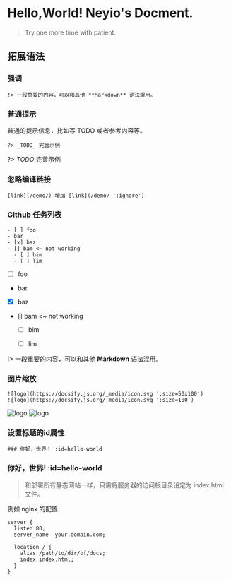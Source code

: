 # Hello,World! Neyio's Docment.

> Try one more time with patient.

## 拓展语法


### 强调

```
!> 一段重要的内容，可以和其他 **Markdown** 语法混用。
```

### 普通提示
普通的提示信息，比如写 TODO 或者参考内容等。

```
?> _TODO_ 完善示例
```

?> _TODO_ 完善示例

### 忽略编译链接

```
[link](/demo/) 增加 [link](/demo/ ':ignore')

```

### Github 任务列表

```
- [ ] foo
- bar
- [x] baz
- [] bam <~ not working
  - [ ] bim
  - [ ] lim
```

- [ ] foo
- bar
- [x] baz
- [] bam <~ not working
  - [ ] bim
  - [ ] lim


!> 一段重要的内容，可以和其他 **Markdown** 语法混用。

### 图片缩放

```
![logo](https://docsify.js.org/_media/icon.svg ':size=50x100')
![logo](https://docsify.js.org/_media/icon.svg ':size=100')
```

![logo](https://docsify.js.org/_media/icon.svg ':size=50x100')
![logo](https://docsify.js.org/_media/icon.svg ':size=100')


### 设置标题的id属性

```
### 你好，世界！ :id=hello-world
```

### 你好，世界! :id=hello-world


> 和部署所有静态网站一样，只需将服务器的访问根目录设定为 index.html 文件。

例如 nginx 的配置

```
server {
  listen 80;
  server_name  your.domain.com;

  location / {
    alias /path/to/dir/of/docs;
    index index.html;
  }
}
```